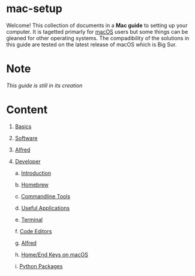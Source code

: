 # mac-setup

Welcome! This collection of documents in a **Mac guide** to setting up your computer. It is tagetted primarly for [macOS](https://en.wikipedia.org/wiki/MacOS) users but some things can be gleaned for other operating systems. The compadibility of the solutions in this guide are tested on the latest release of macOS which is Big Sur.

# Note

*This guide is still in its creation*

# Content

1. [Basics](Install.md)

2. [Software](Software.md)

3. [Alfred](Alfred.md)

4. [Developer](Developer.md/)

    a. [Introduction](#Introduction)
  
    b. [Homebrew](#Installing-HomeBrew)
  
    c. [Commandline Tools](#Some-useful-commandline-tools)
   
    d. [Useful Applications](#Useful-Image-Editor-and-Video-Viewer)
  
    e. [Terminal](#Setup-Terminal-Emulator)
  
    f. [Code Editors](#Getting-Ready-your-Code-Editors)
  
    g. [Alfred](#Installing-Alfred)
  
    h. [Home/End Keys on macOS](#Mac-Keyboard-Home-and-End-Buttons)
  
    i. [Python Packages](#Python-Packges)
  
  

